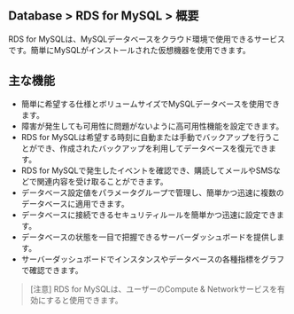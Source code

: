 ## Database > RDS for MySQL > 概要

RDS for MySQLは、MySQLデータベースをクラウド環境で使用できるサービスです。簡単にMySQLがインストールされた仮想機器を使用できます。

## 主な機能

* 簡単に希望する仕様とボリュームサイズでMySQLデータベースを使用できます。
* 障害が発生しても可用性に問題がないように高可用性機能を設定できます。
* RDS for MySQLは希望する時刻に自動または手動でバックアップを行うことができ、作成されたバックアップを利用してデータベースを復元できます。
* RDS for MySQLで発生したイベントを確認でき、購読してメールやSMSなどで関連内容を受け取ることができます。
* データベース設定値をパラメータグループで管理し、簡単かつ迅速に複数のデータベースに適用できます。
* データベースに接続できるセキュリティルールを簡単かつ迅速に設定できます。
* データベースの状態を一目で把握できるサーバーダッシュボードを提供します。
* サーバーダッシュボードでインスタンスやデータベースの各種指標をグラフで確認できます。

> [注意]
> RDS for MySQLは、ユーザーのCompute & Networkサービスを有効にすると使用できます。
